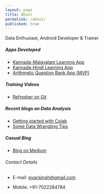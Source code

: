 ```yaml
---
layout: page
title: About
permalink: /about/
published: true
---
```


Data Enthusiast, Android Developer & Trainer

##### Apps Developed
* [Kannada-Malayalam Learning App](https://play.google.com/store/apps/details?id=com.pyari.secondquadrant.kannada)
* [Kannada-Hindi Learning App](https://play.google.com/store/apps/details?id=com.pyari.secondquadrant.kannadahindi)
* [Arithmetic Question Bank App (MVP)](https://www.youtube.com/watch?v=amO29ncI4Kk)

##### Training Videos
* [Refresher on Git](https://www.youtube.com/playlist?list=PL3nqqqYq7BxAmz5jzodaMdiGH9K3y29zQ) 

##### Recent blogs on Data Analysis
* [Getting started with Colab](https://pyarisinghk.github.io/Getting-Started-With-Google-Colab/)
* [Some Data Wrangling Tips](https://pyarisinghk.github.io/Data-Wrangling-Tips/)

##### Casual Blog
* [Blog on Medium](https://medium.com/@pyarisingh)

###### Contact Details

* E-mail: [pyarisingh@gmail.com](mailto:pyarisingh@gmail.com)

* Mobile: +91-7022284784
